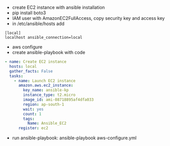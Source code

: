 - create EC2 instance with ansible installation
- pip install boto3
- IAM user with AmazonEC2FullAccess, copy security key and access key
- in /etc/ansible/hosts add
```
[local]
localhost ansible_connection=local
```
- aws configure
- create ansible-playbook with code
```yml
- name: Create EC2 instance
  hosts: local
  gather_facts: False
  tasks:
    - name: Launch EC2 instance
      amazon.aws.ec2_instance:
        key_name: ansible-kp
        instance_type: t2.micro
        image_id: ami-08718895af4dfa033
        region: ap-south-1
        wait: yes
        count: 1
        tags:
          Name: Ansible_EC2
      register: ec2
```
- run ansible-playbook: ansible-playbook aws-configure.yml
  
